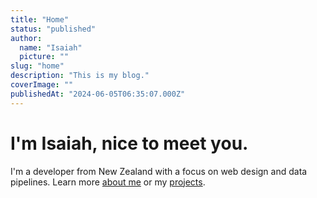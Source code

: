 ```yaml
---
title: "Home"
status: "published"
author:
  name: "Isaiah"
  picture: ""
slug: "home"
description: "This is my blog."
coverImage: ""
publishedAt: "2024-06-05T06:35:07.000Z"
---
```


# I'm Isaiah, nice to meet you.

I'm a developer from New Zealand with a focus on web design and data pipelines. Learn more [about me](/about) or my [projects](/projects).
